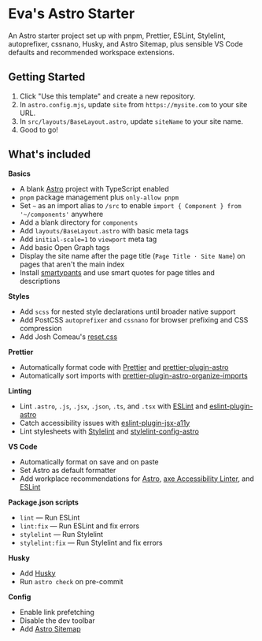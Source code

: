 # Eva's Astro Starter

An Astro starter project set up with pnpm, Prettier, ESLint, Stylelint, autoprefixer, cssnano, Husky, and Astro Sitemap, plus sensible VS Code defaults and recommended workspace extensions.

## Getting Started

1. Click "Use this template" and create a new repository.
2. In `astro.config.mjs`, update `site` from `https://mysite.com` to your site URL.
3. In `src/layouts/BaseLayout.astro`, update `siteName` to your site name.
4. Good to go!

## What's included

**Basics**
- A blank [Astro](https://astro.build/) project with TypeScript enabled
- `pnpm` package management plus `only-allow pnpm`
- Set `~` as an import alias to `/src` to enable `import { Component } from '~/components'` anywhere
- Add a blank directory for `components`
- Add `layouts/BaseLayout.astro` with basic meta tags
- Add `initial-scale=1` to `viewport` meta tag
- Add basic Open Graph tags
- Display the site name after the page title (`Page Title · Site Name`) on pages that aren't the main index
- Install [smartypants](https://github.com/othree/smartypants.js) and use smart quotes for page titles and descriptions

**Styles**
- Add `scss` for nested style declarations until broader native support
- Add PostCSS `autoprefixer` and `cssnano` for browser prefixing and CSS compression
- Add Josh Comeau's [reset.css](https://www.joshwcomeau.com/css/custom-css-reset/)

**Prettier**
- Automatically format code with [Prettier](https://prettier.io/) and [prettier-plugin-astro](https://github.com/withastro/prettier-plugin-astro)
- Automatically sort imports with [prettier-plugin-astro-organize-imports](https://github.com/neoki07/prettier-plugin-astro-organize-imports)

**Linting**
- Lint `.astro`, `.js`, `.jsx`, `.json`, `.ts`, and `.tsx` with [ESLint](https://eslint.org/) and [eslint-plugin-astro](https://github.com/ota-meshi/eslint-plugin-astro)
- Catch accessibility issues with [eslint-plugin-jsx-a11y](https://github.com/jsx-eslint/eslint-plugin-jsx-a11y)
- Lint stylesheets with [Stylelint](https://stylelint.io/) and [stylelint-config-astro](https://github.com/mattpfeffer/stylelint-config-astro)

**VS Code**
- Automatically format on save and on paste
- Set Astro as default formatter
- Add workplace recommendations for [Astro](https://marketplace.visualstudio.com/items?itemName=astro-build.astro-vscode), [axe Accessibility Linter](https://marketplace.visualstudio.com/items?itemName=deque-systems.vscode-axe-linter), and [ESLint](https://marketplace.visualstudio.com/items?itemName=dbaeumer.vscode-eslint)

**Package.json scripts**
- `lint` — Run ESLint
- `lint:fix` — Run ESLint and fix errors
- `stylelint` — Run Stylelint
- `stylelint:fix` — Run Stylelint and fix errors

**Husky**
- Add [Husky](https://typicode.github.io/husky/)
- Run `astro check` on pre-commit

**Config**
- Enable link prefetching
- Disable the dev toolbar
- Add [Astro Sitemap](https://docs.astro.build/en/guides/integrations-guide/sitemap/)